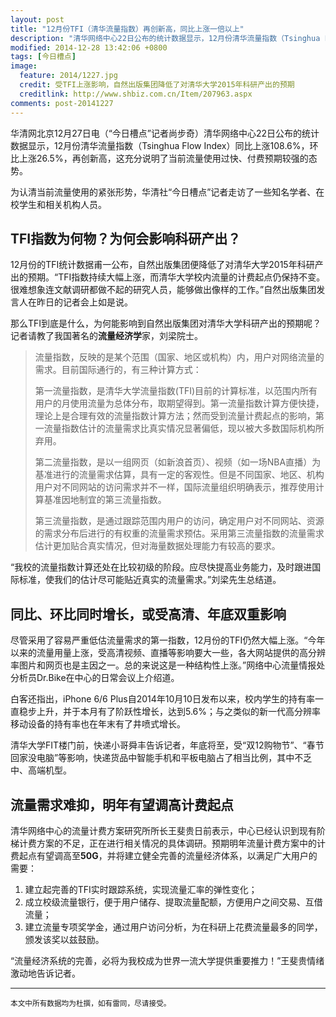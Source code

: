 ```yaml
---
layout: post
title: "12月份TFI（清华流量指数）再创新高，同比上涨一倍以上"
description: "清华网络中心22日公布的统计数据显示，12月份清华流量指数（Tsinghua Flow Index）同比上涨108.6%，环比上涨26.5%，再创新高。受TFI持续上涨影响，自然出版集团26日降低了对清华大学2015年科研产出的预期（封图）。"
modified: 2014-12-28 13:42:06 +0800
tags: [今日槽点]
image:
  feature: 2014/1227.jpg
  credit: 受TFI上涨影响，自然出版集团降低了对清华大学2015年科研产出的预期
  creditlink: http://www.shbiz.com.cn/Item/207963.aspx
comments: post-20141227
---
```


华清网北京12月27日电（“今日槽点”记者尚步奇）清华网络中心22日公布的统计数据显示，12月份清华流量指数（Tsinghua Flow Index）同比上涨108.6%，环比上涨26.5%，再创新高，这充分说明了当前流量使用过快、付费预期较强的态势。

为认清当前流量使用的紧张形势，华清社“今日槽点”记者走访了一些知名学者、在校学生和相关机构人员。

## TFI指数为何物？为何会影响科研产出？

12月份的TFI统计数据甫一公布，自然出版集团便降低了对清华大学2015年科研产出的预期。“TFI指数持续大幅上涨，而清华大学校内流量的计费起点仍保持不变。很难想象连文献调研都做不起的研究人员，能够做出像样的工作。”自然出版集团发言人在昨日的记者会上如是说。

那么TFI到底是什么，为何能影响到自然出版集团对清华大学科研产出的预期呢？记者请教了我国著名的**流量经济学**家，刘梁院士。

> 流量指数，反映的是某个范围（国家、地区或机构）内，用户对网络流量的需求。目前国际通行的，有三种计算方式：
>
> 第一流量指数，是清华大学流量指数(TFI)目前的计算标准，以范围内所有用户的月使用流量为总体分布，取期望得到。第一流量指数计算方便快捷，理论上是合理有效的流量指数计算方法；然而受到流量计费起点的影响，第一流量指数估计的流量需求比真实情况显著偏低，现以被大多数国际机构所弃用。
>
> 第二流量指数，是以一组网页（如新浪首页）、视频（如一场NBA直播）为基准进行的流量需求估算，具有一定的客观性。但是不同国家、地区、机构用户对不同网站的访问需求并不一样，国际流量组织明确表示，推荐使用计算基准因地制宜的第三流量指数。
>
> 第三流量指数，是通过跟踪范围内用户的访问，确定用户对不同网站、资源的需求分布后进行的有权重的流量需求预估。采用第三流量指数的流量需求估计更加贴合真实情况，但对海量数据处理能力有较高的要求。

“我校的流量指数计算还处在比较初级的阶段。应尽快提高业务能力，及时跟进国际标准，使我们的估计尽可能贴近真实的流量需求。”刘梁先生总结道。

## 同比、环比同时增长，或受高清、年底双重影响

尽管采用了容易严重低估流量需求的第一指数，12月份的TFI仍然大幅上涨。“今年以来的流量用量上涨，受高清视频、直播等影响要大一些，各大网站提供的高分辨率图片和网页也是主因之一。总的来说这是一种结构性上涨。”网络中心流量情报处分析员Dr.Bike在中心的日常会议上介绍道。

白客还指出，iPhone 6/6 Plus自2014年10月10日发布以来，校内学生的持有率一直稳步上升，并于本月有了阶跃性增长，达到5.6%；与之类似的新一代高分辨率移动设备的持有率也在年末有了井喷式增长。

清华大学FIT楼门前，快递小哥舜丰告诉记者，年底将至，受“双12购物节”、“春节回家没电脑”等影响，快递货品中智能手机和平板电脑占了相当比例，其中不乏中、高端机型。

## 流量需求难抑，明年有望调高计费起点

清华网络中心的流量计费方案研究所所长王斐贵日前表示，中心已经认识到现有阶梯计费方案的不足，正在进行相关情况的具体调研。预期明年流量计费方案中的计费起点有望调高至**50G**，并将建立健全完善的流量经济体系，以满足广大用户的需要：

1. 建立起完善的TFI实时跟踪系统，实现流量汇率的弹性变化；
2. 成立校级流量银行，便于用户储存、提取流量配额，方便用户之间交易、互借流量；
3. 建立流量专项奖学金，通过用户访问分析，为在科研上花费流量最多的同学，颁发该奖以兹鼓励。

“流量经济系统的完善，必将为我校成为世界一流大学提供重要推力！”王斐贵情绪激动地告诉记者。

---

<small>本文中所有数据均为杜撰，如有雷同，尽请接受。</small>
